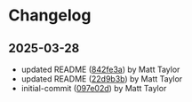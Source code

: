 # Changelog


## 2025-03-28
- updated README ([842fe3a](https://github.com/mjt-engine/magica-voxels/commit/842fe3a21ef8653c306ed74dc6bd668b0a1a57c4)) by Matt Taylor
- updated README ([22d9b3b](https://github.com/mjt-engine/magica-voxels/commit/22d9b3b2e512e81693e127b15a0892f58cdee2dc)) by Matt Taylor
- initial-commit ([097e02d](https://github.com/mjt-engine/magica-voxels/commit/097e02dc27de83d98b81ad1e30ed470ca57308c8)) by Matt Taylor
